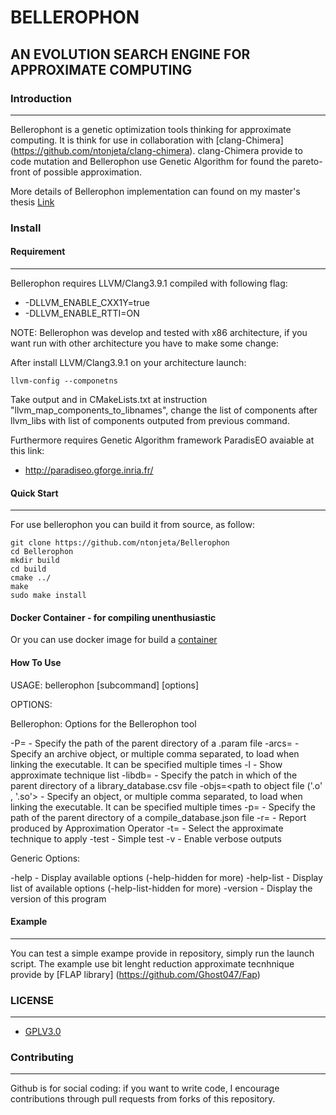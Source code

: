 # BELLEROPHON #
## AN EVOLUTION SEARCH ENGINE FOR APPROXIMATE COMPUTING ##



### Introduction ###
------------


Bellerophont is a genetic optimization tools thinking for approximate computing.
It is think for use in collaboration with [clang-Chimera] (https://github.com/ntonjeta/clang-chimera). clang-Chimera provide to code mutation and Bellerophon use Genetic Algorithm for found the pareto-front of possible approximation. 

More details of Bellerophon implementation can found on my master's thesis 
[Link](null) 


### Install ###

#### Requirement ####
-------------

Bellerophon requires LLVM/Clang3.9.1 compiled with following flag: 

* -DLLVM_ENABLE_CXX1Y=true
* -DLLVM_ENABLE_RTTI=ON

NOTE: Bellerophon was develop and tested with x86 architecture, if you want run with other architecture you have to make some change:

After install LLVM/Clang3.9.1 on your architecture launch:

    llvm-config --componetns

Take output and in CMakeLists.txt at instruction "llvm_map_components_to_libnames", change the list of components after llvm_libs with list of components outputed from previous command.  

Furthermore requires Genetic Algorithm framework ParadisEO avaiable at this link:
 
* http://paradiseo.gforge.inria.fr/



#### Quick Start ####
--------

For use bellerophon you can build it from source, as follow:

    git clone https://github.com/ntonjeta/Bellerophon
    cd Bellerophon
    mkdir build
    cd build
    cmake ../ 
    make
    sudo make install

#### Docker Container - for compiling unenthusiastic ### 

Or you can use docker image for build a [container](https://github.com/ntonjeta/iidea-Docker)

#### How To Use ####

USAGE: bellerophon [subcommand] [options] <tau>

OPTIONS:

Bellerophon:
Options for the Bellerophon tool

  -P=<path>                                 - Specify the path of the parent directory of a .param file
  -arcs=<archive object-path>               - Specify an archive object, or multiple comma separated, to load when linking the executable. It can be specified multiple times
  -l                                        - Show approximate technique list
  -libdb=<string>                           - Specify the patch in which of the parent directory of a library_database.csv file
  -objs=<path to object file ('.o' , '.so'> - Specify an object, or multiple comma separated, to load when linking the executable. It can be specified multiple times
  -p=<path>                                 - Specify the path of the parent directory of a compile_database.json file
  -r=<string>                               - Report produced by Approximation Operator
  -t=<string>                               - Select the approximate technique to apply
  -test                                     - Simple test
  -v                                        - Enable verbose outputs

Generic Options:

  -help                                     - Display available options (-help-hidden for more)
  -help-list                                - Display list of available options (-help-list-hidden for more)
  -version                                  - Display the version of this program


#### Example ####
-------- 

You can test a simple exampe provide in repository, simply run the launch script.
The example use bit lenght reduction approximate tecnhnique provide by [FLAP library] (https://github.com/Ghost047/Fap) 

### LICENSE ###
--------

* [GPLV3.0](https://www.gnu.org/licenses/licenses.html)

### Contributing ###
----------

Github is for social coding: if you want to write code, I encourage contributions through pull requests from forks of this repository. 
